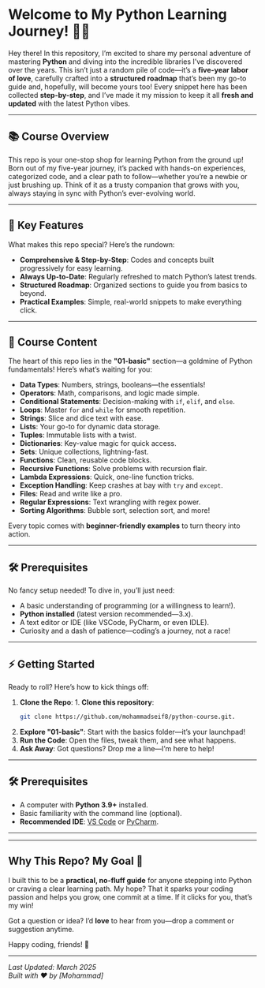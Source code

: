 # Welcome to My Python Learning Journey! 🐍✨

Hey there! In this repository, I’m excited to share my personal adventure of mastering **Python** and diving into the incredible libraries I’ve discovered over the years. This isn’t just a random pile of code—it’s a **five-year labor of love**, carefully crafted into a **structured roadmap** that’s been my go-to guide and, hopefully, will become yours too! Every snippet here has been collected **step-by-step**, and I’ve made it my mission to keep it all **fresh and updated** with the latest Python vibes.

---

## 📚 Course Overview

This repo is your one-stop shop for learning Python from the ground up! Born out of my five-year journey, it’s packed with hands-on experiences, categorized code, and a clear path to follow—whether you’re a newbie or just brushing up. Think of it as a trusty companion that grows with you, always staying in sync with Python’s ever-evolving world.

---

## 🌟 Key Features

What makes this repo special? Here’s the rundown:  
- **Comprehensive & Step-by-Step**: Codes and concepts built progressively for easy learning.  
- **Always Up-to-Date**: Regularly refreshed to match Python’s latest trends.  
- **Structured Roadmap**: Organized sections to guide you from basics to beyond.  
- **Practical Examples**: Simple, real-world snippets to make everything click.  

---

## 🧩 Course Content

The heart of this repo lies in the **"01-basic"** section—a goldmine of Python fundamentals! Here’s what’s waiting for you:  
- **Data Types**: Numbers, strings, booleans—the essentials!  
- **Operators**: Math, comparisons, and logic made simple.  
- **Conditional Statements**: Decision-making with `if`, `elif`, and `else`.  
- **Loops**: Master `for` and `while` for smooth repetition.  
- **Strings**: Slice and dice text with ease.  
- **Lists**: Your go-to for dynamic data storage.  
- **Tuples**: Immutable lists with a twist.  
- **Dictionaries**: Key-value magic for quick access.  
- **Sets**: Unique collections, lightning-fast.  
- **Functions**: Clean, reusable code blocks.  
- **Recursive Functions**: Solve problems with recursion flair.  
- **Lambda Expressions**: Quick, one-line function tricks.  
- **Exception Handling**: Keep crashes at bay with `try` and `except`.  
- **Files**: Read and write like a pro.  
- **Regular Expressions**: Text wrangling with regex power.  
- **Sorting Algorithms**: Bubble sort, selection sort, and more!  

Every topic comes with **beginner-friendly examples** to turn theory into action.

---

## 🛠️ Prerequisites

No fancy setup needed! To dive in, you’ll just need:  
- A basic understanding of programming (or a willingness to learn!).  
- **Python installed** (latest version recommended—3.x).  
- A text editor or IDE (like VSCode, PyCharm, or even IDLE).  
- Curiosity and a dash of patience—coding’s a journey, not a race!  

---

## ⚡ Getting Started

Ready to roll? Here’s how to kick things off:  
1. **Clone the Repo**: 1. **Clone this repository**:
   ```bash
   git clone https://github.com/mohammadseif8/python-course.git.  
2. **Explore "01-basic"**: Start with the basics folder—it’s your launchpad!  
3. **Run the Code**: Open the files, tweak them, and see what happens.  
4. **Ask Away**: Got questions? Drop me a line—I’m here to help!  

---
## 🛠️ **Prerequisites**
- A computer with **Python 3.9+** installed.
- Basic familiarity with the command line (optional).
- **Recommended IDE**: [VS Code](https://code.visualstudio.com/) or [PyCharm](https://www.jetbrains.com/pycharm/).
---
---

## Why This Repo? My Goal 🎯

I built this to be a **practical, no-fluff guide** for anyone stepping into Python or craving a clear learning path. My hope? That it sparks your coding passion and helps you grow, one commit at a time. If it clicks for you, that’s my win! 

Got a question or idea? I’d **love** to hear from you—drop a comment or suggestion anytime.

Happy coding, friends! 🚀

---
*Last Updated: March 2025*  
*Built with ❤️ by [Mohammad]*
